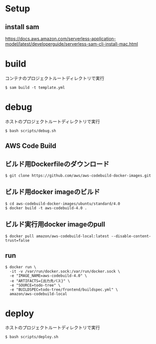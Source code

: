 # Setup

## install sam
https://docs.aws.amazon.com/serverless-application-model/latest/developerguide/serverless-sam-cli-install-mac.html

# build
コンテナのプロジェクトルートディレクトリで実行

```
$ sam build -t template.yml
```

# debug
ホストのプロジェクトルートディレクトリで実行

```
$ bash scripts/debug.sh
```

## AWS Code Build
## ビルド用Dockerfileのダウンロード
```
$ git clone https://github.com/aws/aws-codebuild-docker-images.git
```

## ビルド用docker imageのビルド
```
$ cd aws-codebuild-docker-images/ubuntu/standard/4.0
$ docker build -t aws-codebuild-4.0 .
```

## ビルド実行用docker imageのpull
```
$ docker pull amazon/aws-codebuild-local:latest --disable-content-trust=false
```

## run
```
$ docker run \
  -it -v /var/run/docker.sock:/var/run/docker.sock \
  -e "IMAGE_NAME=aws-codebuild-4.0" \
  -e "ARTIFACTS={出力先パス}" \
  -e "SOURCE=todo-tree" \
  -e "BUILDSPEC=todo-tree/frontend/buildspec.yml" \
  amazon/aws-codebuild-local
```

# deploy
ホストのプロジェクトルートディレクトリで実行

```
$ bash scripts/deploy.sh
```